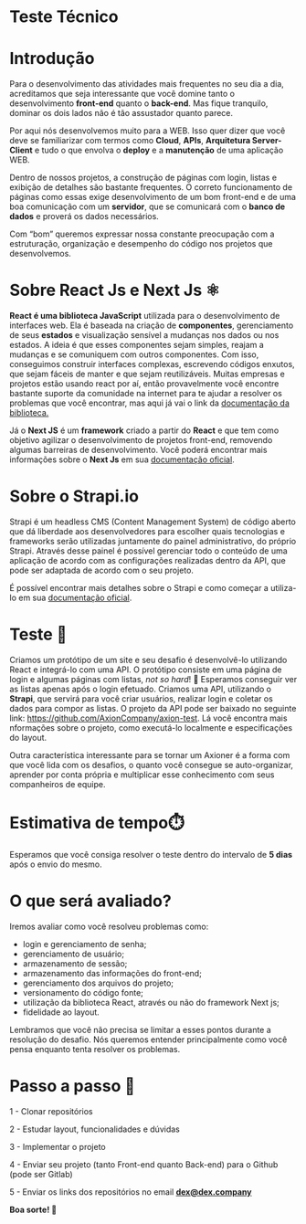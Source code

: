 # Teste Técnico

# Introdução

Para o desenvolvimento das atividades mais frequentes no seu dia a dia, acreditamos que seja interessante que você domine tanto o desenvolvimento **front-end** quanto o **back-end**. Mas fique tranquilo, dominar os dois lados não é tão assustador quanto parece.

Por aqui nós desenvolvemos muito para a WEB. Isso quer dizer que você deve se familiarizar com termos como **Cloud**, **APIs**, **Arquitetura Server-Client** e tudo o que envolva o **deploy** e a **manutenção** de uma aplicação WEB.

Dentro de nossos projetos, a construção de páginas com login, listas e exibição de detalhes são bastante frequentes. O correto funcionamento de páginas como essas exige desenvolvimento de um bom front-end e de uma boa comunicação com um **servidor**, que se comunicará com o **banco  de dados** e proverá os dados necessários.

Com “bom” queremos expressar nossa constante preocupação com a estruturação, organização e desempenho do código nos projetos que desenvolvemos.

# Sobre React Js e Next Js ⚛️

**React é uma biblioteca JavaScript** utilizada para o desenvolvimento de interfaces web. Ela é baseada na criação de **componentes**, gerenciamento de seus **estados** e visualização sensível a mudanças nos dados ou nos estados. A ideia é que esses componentes sejam simples, reajam a mudanças e se comuniquem com outros componentes. Com isso, conseguimos construir interfaces complexas, escrevendo códigos enxutos, que sejam fáceis de manter e que sejam reutilizáveis. Muitas empresas e projetos estão usando react por aí, então provavelmente você encontre bastante suporte da  comunidade na internet para te ajudar a resolver os problemas que você encontrar, mas aqui já vai o link da [documentação da biblioteca.](https://reactjs.org/)

Já o **Next JS** é um **framework** criado a partir do **React** e que tem como objetivo agilizar o desenvolvimento de projetos front-end, removendo algumas barreiras de desenvolvimento. Você poderá encontrar mais informações sobre o **Next Js** em sua [documentação oficial](https://nextjs.org/docs/getting-started).

# Sobre o Strapi.io

Strapi é um headless CMS (Content Management System) de código aberto que dá liberdade aos desenvolvedores para escolher quais tecnologias e frameworks serão utilizadas juntamente do painel administrativo, do próprio Strapi. Através desse painel é possível gerenciar todo o conteúdo de uma aplicação de acordo com as configurações realizadas dentro da API, que pode ser adaptada de acordo com o seu projeto.

É possível encontrar mais detalhes sobre o Strapi e como começar a utiliza-lo em sua [documentação oficial](https://strapi.io/documentation/developer-docs/latest/getting-started/introduction.html).

# Teste 🧪

Criamos um protótipo de um site e seu desafio é desenvolvê-lo utilizando React e integrá-lo com uma API.
O protótipo consiste em uma página de login e algumas páginas com listas, *not so hard*! 🙂
Esperamos conseguir ver as listas apenas após o login efetuado. Criamos uma API, utilizando o **Strapi**, que servirá para você criar usuários, realizar login e coletar os dados para compor as listas. O projeto da API pode ser baixado no seguinte link: https://github.com/AxionCompany/axion-test. Lá você encontra mais  nformações sobre o projeto, como executá-lo localmente e especificações do layout. 

Outra característica interessante para se tornar um Axioner é a forma com que você lida com os desafios, o quanto você consegue se auto-organizar, aprender por conta própria e multiplicar esse  conhecimento com seus companheiros de equipe.

# Estimativa de tempo⏱️

Esperamos que você consiga resolver o teste dentro do intervalo de **5 dias** após o envio do mesmo.

# O que será avaliado?

Iremos avaliar como você resolveu problemas como: 

- login e gerenciamento de senha;
- gerenciamento de usuário;
- armazenamento de sessão;
- armazenamento das informações do front-end;
- gerenciamento dos arquivos do projeto;
- versionamento do código fonte;
- utilização da biblioteca React, através ou não do framework Next js;
- fidelidade ao layout.

Lembramos que você não precisa se limitar a esses pontos durante a resolução do desafio. Nós queremos entender principalmente como você pensa enquanto tenta resolver os problemas.

# Passo a passo 🐾

1 - Clonar repositórios

2 - Estudar layout, funcionalidades e dúvidas

3 - Implementar o projeto

4 - Enviar seu projeto (tanto Front-end quanto Back-end) para o Github (pode ser Gitlab)

5 - Enviar os links dos repositórios no email **dex@dex.company**

**Boa sorte! 🚀**
